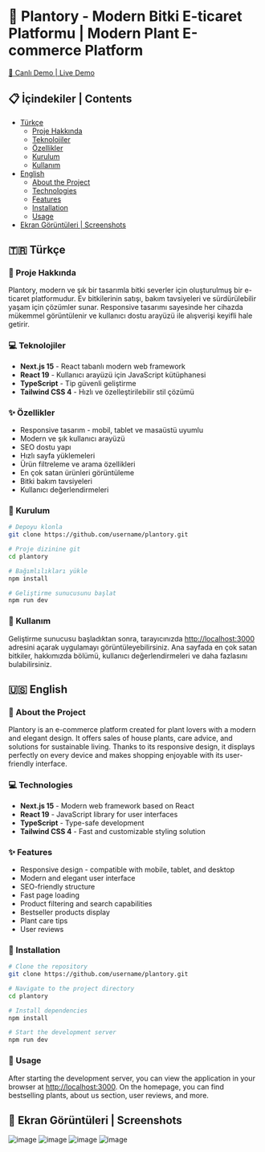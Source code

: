# 🌿 Plantory - Modern Bitki E-ticaret Platformu | Modern Plant E-commerce Platform

[🔗 Canlı Demo | Live Demo](#)

## 📋 İçindekiler | Contents

- [Türkçe](#tr)
  - [Proje Hakkında](#proje-hakkında)
  - [Teknolojiler](#teknolojiler)
  - [Özellikler](#özellikler)
  - [Kurulum](#kurulum)
  - [Kullanım](#kullanım)
- [English](#en)
  - [About the Project](#about-the-project)
  - [Technologies](#technologies)
  - [Features](#features)
  - [Installation](#installation)
  - [Usage](#usage)
- [Ekran Görüntüleri | Screenshots](#screenshots)

<h2 id="tr">🇹🇷 Türkçe</h2>

<h3 id="proje-hakkında">🌱 Proje Hakkında</h3>

Plantory, modern ve şık bir tasarımla bitki severler için oluşturulmuş bir e-ticaret platformudur. Ev bitkilerinin satışı, bakım tavsiyeleri ve sürdürülebilir yaşam için çözümler sunar. Responsive tasarımı sayesinde her cihazda mükemmel görüntülenir ve kullanıcı dostu arayüzü ile alışverişi keyifli hale getirir.

<h3 id="teknolojiler">💻 Teknolojiler</h3>

- **Next.js 15** - React tabanlı modern web framework
- **React 19** - Kullanıcı arayüzü için JavaScript kütüphanesi
- **TypeScript** - Tip güvenli geliştirme
- **Tailwind CSS 4** - Hızlı ve özelleştirilebilir stil çözümü

<h3 id="özellikler">✨ Özellikler</h3>

- Responsive tasarım - mobil, tablet ve masaüstü uyumlu
- Modern ve şık kullanıcı arayüzü
- SEO dostu yapı
- Hızlı sayfa yüklemeleri
- Ürün filtreleme ve arama özellikleri
- En çok satan ürünleri görüntüleme
- Bitki bakım tavsiyeleri
- Kullanıcı değerlendirmeleri

<h3 id="kurulum">🔧 Kurulum</h3>

```bash
# Depoyu klonla
git clone https://github.com/username/plantory.git

# Proje dizinine git
cd plantory

# Bağımlılıkları yükle
npm install

# Geliştirme sunucusunu başlat
npm run dev
```

<h3 id="kullanım">📘 Kullanım</h3>

Geliştirme sunucusu başladıktan sonra, tarayıcınızda [http://localhost:3000](http://localhost:3000) adresini açarak uygulamayı görüntüleyebilirsiniz. Ana sayfada en çok satan bitkiler, hakkımızda bölümü, kullanıcı değerlendirmeleri ve daha fazlasını bulabilirsiniz.

<h2 id="en">🇺🇸 English</h2>

<h3 id="about-the-project">🌱 About the Project</h3>

Plantory is an e-commerce platform created for plant lovers with a modern and elegant design. It offers sales of house plants, care advice, and solutions for sustainable living. Thanks to its responsive design, it displays perfectly on every device and makes shopping enjoyable with its user-friendly interface.

<h3 id="technologies">💻 Technologies</h3>

- **Next.js 15** - Modern web framework based on React
- **React 19** - JavaScript library for user interfaces
- **TypeScript** - Type-safe development
- **Tailwind CSS 4** - Fast and customizable styling solution

<h3 id="features">✨ Features</h3>

- Responsive design - compatible with mobile, tablet, and desktop
- Modern and elegant user interface
- SEO-friendly structure
- Fast page loading
- Product filtering and search capabilities
- Bestseller products display
- Plant care tips
- User reviews

<h3 id="installation">🔧 Installation</h3>

```bash
# Clone the repository
git clone https://github.com/username/plantory.git

# Navigate to the project directory
cd plantory

# Install dependencies
npm install

# Start the development server
npm run dev
```

<h3 id="usage">📘 Usage</h3>

After starting the development server, you can view the application in your browser at [http://localhost:3000](http://localhost:3000). On the homepage, you can find bestselling plants, about us section, user reviews, and more.

<h2 id="screenshots">📸 Ekran Görüntüleri | Screenshots</h2>

![image](https://github.com/user-attachments/assets/f73fec5f-603a-46d5-b28f-2a2f6e0de3e6)
![image](https://github.com/user-attachments/assets/0d676166-b092-44b6-91fa-48a5bd7b9112)
![image](https://github.com/user-attachments/assets/bea4055b-50fc-4ba3-b720-861ce522f3e3)
![image](https://github.com/user-attachments/assets/b7416813-cfc8-4263-9dd6-d96be0a489f4)

